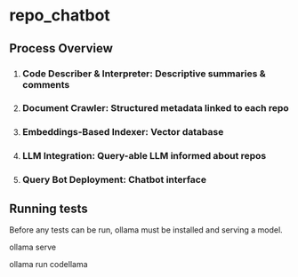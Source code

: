 # repo_chatbot

## Process Overview

1. ### **Code Describer & Interpreter**: Descriptive summaries & comments
2. ### **Document Crawler**: Structured metadata linked to each repo
3. ### **Embeddings-Based Indexer**: Vector database
4. ### **LLM Integration**: Query-able LLM informed about repos
5. ### **Query Bot Deployment**: Chatbot interface


## Running tests
Before any tests can be run, ollama must be installed and serving a model. 

ollama serve

ollama run codellama